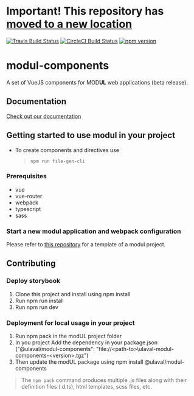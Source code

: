 Important! This repository has [moved to a new location](https://github.com/ulaval/modul)
============

[![Travis Build Status](https://travis-ci.org/ulaval/modul-components.svg?branch=develop)](https://travis-ci.org/ulaval/modul-components)
[![CircleCI Build Status](https://circleci.com/gh/ulaval/modul-components/tree/develop.svg?style=shield&circle-token=:circle-token)](https://circleci.com/gh/ulaval/modul-components)
[![npm version](https://badge.fury.io/js/%40ulaval%2Fmodul-components.svg)](https://badge.fury.io/js/%40ulaval%2Fmodul-components)

# modul-components

A set of VueJS components for MOD**UL** web applications (beta release).

## Documentation

[Check out our documentation](https://ulaval.github.io/modul)

## Getting started to use modul in your project

- To create components and directives use
    > `npm run file-gen-cli`

### Prerequisites

- vue
- vue-router
- webpack
- typescript
- sass

### Start a new modul application and webpack configuration

Please refer to [this repository](https://github.com/ulaval/modul-typescript-template) for a template of a modul project.

## Contributing

### Deploy storybook

1. Clone this project and install using npm install
2. Run npm run install
3. Run npm run dev

### Deployment for local usage in your project

1. Run npm pack in the modUL project folder
2. In you project Add the dependency in your package.json ("@ulaval/modul-components": "file://&lt;path-to&gt;\\ulaval-modul-components-&lt;version&gt;.tgz")
3. Then update the modUL package using npm install @ulaval/modul-components

> The `npm pack` command produces multiple .js files along with their definition files (.d.ts), html templates, scss files, etc.
